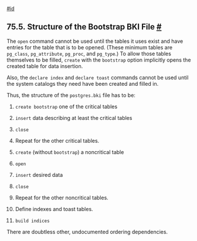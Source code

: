 [#id](#BKI-STRUCTURE)

## 75.5. Structure of the Bootstrap BKI File [#](#BKI-STRUCTURE)

The `open` command cannot be used until the tables it uses exist and have entries for the table that is to be opened. (These minimum tables are `pg_class`, `pg_attribute`, `pg_proc`, and `pg_type`.) To allow those tables themselves to be filled, `create` with the `bootstrap` option implicitly opens the created table for data insertion.

Also, the `declare index` and `declare toast` commands cannot be used until the system catalogs they need have been created and filled in.

Thus, the structure of the `postgres.bki` file has to be:

1. `create bootstrap` one of the critical tables

2. `insert` data describing at least the critical tables

3. `close`

4. Repeat for the other critical tables.

5. `create` (without `bootstrap`) a noncritical table

6. `open`

7. `insert` desired data

8. `close`

9. Repeat for the other noncritical tables.

10. Define indexes and toast tables.

11. `build indices`

There are doubtless other, undocumented ordering dependencies.

